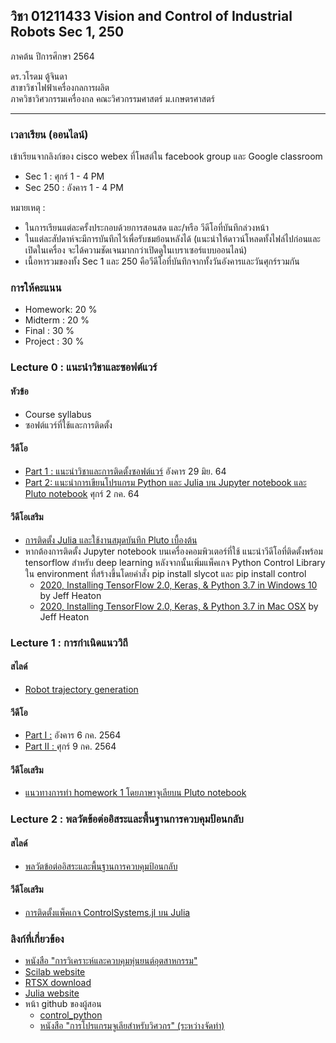 ## วิชา 01211433 Vision and Control of Industrial Robots Sec 1, 250

ภาคต้น ปีการศึกษา 2564

ดร.วโรดม ตู้จินดา
<br>สาขาวิชาไฟฟ้าเครื่องกลการผลิต
<br>ภาควิชาวิศวกรรมเครื่องกล คณะวิศวกรรมศาสตร์ ม.เกษตรศาสตร์

<hr>

### เวลาเรียน (ออนไลน์)

เข้าเรียนจากลิงก์ของ cisco webex ที่โพสต์ใน facebook group และ Google classroom
<ul>
  <li />Sec 1 : ศุกร์ 1 - 4 PM 
  <li />Sec 250 : อังคาร 1 - 4 PM
</ul>

หมายเหตุ : 
<ul>
  <li />ในการเรียนแต่ละครั้งประกอบด้วยการสอนสด และ/หรือ วีดีโอที่บันทึกล่วงหน้า
  <li />ในแต่ละสัปดาห์จะมีการบันทึกไว้เพื่อรับชมย้อนหลังได้ (แนะนำให้ดาวน์โหลดทั้งไฟล์ไปก่อนและเปิดในเครื่อง จะได้ความชัดเจนมากกว่าเปิดดูในเบราเซอร์แบบออนไลน์)
  <li />เนื้อหารวมของทั้ง Sec 1 และ 250 คือวีดีโอที่บันทึกจากทั้งวันอังคารและวันศุกร์รวมกัน
</ul>

### การให้คะแนน

<ul>
  <li />Homework: 20 %
  <li />Midterm : 20 %
  <li />Final : 30 %
  <li />Project : 30 %
</ul>

### Lecture 0 : แนะนำวิชาและซอฟต์แวร์

#### หัวข้อ

<ul>
  <li />Course syllabus
  <li />ซอฟต์แวร์ที่ใช้และการติดตั้ง
</ul>

#### วีดีโอ

<ul>
  <li /><a href="https://o365ku-my.sharepoint.com/:v:/g/personal/varodom_t_live_ku_th/EZYSyVDM4DxBuxAwJ5lVqNkBUSo1Ct44PY5aUOQ_BwWnPA?e=Jc1rTq">Part 1 : แนะนำวิชาและการติดตั้งซอฟต์แวร์</a> อังคาร 29 มิย. 64
  <li /><a href="https://o365ku-my.sharepoint.com/:v:/g/personal/varodom_t_live_ku_th/EVgmYBhMwBVPmsyXP24d3YcBZZd4K4W5LxRdTnMIFtbVug?e=exTGMd">Part 2: แนะนำการเขียนโปรแกรม Python และ Julia บน Jupyter notebook และ Pluto notebook</a> ศุกร์ 2 กค. 64
</ul>

  
#### วีดีโอเสริม

<ul>
  <li /><a href="https://www.youtube.com/watch?v=xNY-W9vLowo">การติดตั้ง Julia และใช้งานสมุดบันทึก Pluto เบื้องต้น</a>
  <li />หากต้องการติดตั้ง Jupyter notebook บนเครื่องคอมพิวเตอร์ที่ใช้ แนะนำวีดีโอที่ติดตั้งพร้อม tensorflow สำหรับ deep learning หลังจากนั้นเพิ่มแพ็คเกจ Python Control Library ใน environment ที่สร้างขึ้นโดยคำสั่ง pip install slycot และ pip install control
  <ul>
    <li /><a href="https://www.youtube.com/watch?v=RgO8BBNGB8w&t=38s">2020, Installing TensorFlow 2.0, Keras, & Python 3.7 in Windows 10 </a> by Jeff Heaton
    <li /><a href="https://www.youtube.com/watch?v=MpUvdLD932c&t=487s">2020, Installing TensorFlow 2.0, Keras, & Python 3.7 in Mac OSX</a> by Jeff Heaton
  </ul>
</ul>

### Lecture 1 : การกำเนิดแนววิถี

#### สไลด์
<ul>
  <li /><a href="https://drive.google.com/file/d/1-MsfY1JF7d56F3E92_kGjyWKGSz8wd0I/view?usp=sharing">Robot trajectory generation</a>
</ul>

#### วีดีโอ
<ul>
  <li /><a href="https://o365ku-my.sharepoint.com/:v:/g/personal/varodom_t_live_ku_th/Ef-ZaWeGfvhDkkWFalv-I0ABCyDGGtHAlwZqooYz9NmQRw?e=99cWGF">Part I :</a> อังคาร 6 กค. 2564
  <li /><a href="https://o365ku-my.sharepoint.com/:v:/g/personal/varodom_t_live_ku_th/EW5hHdiBFCdMgp9IZ0JC3-sB1Fvvy3UPNO_mKxYpzqr51g?e=XFrhWa">Part II : </a>ศุกร์ 9 กค. 2564
</ul>

#### วีดีโอเสริม
<ul>
  <li /><a href="https://o365ku-my.sharepoint.com/:v:/g/personal/varodom_t_live_ku_th/EUZuHLf5R1FNvYp9ZKFg8M4BPr0b1_a353Gznh8Dpc8zYg?e=y3mutj">แนวทางการทำ homework 1 โดยภาษาจูเลียบน Pluto notebook</a>
</ul>

### Lecture 2 : พลวัตข้อต่ออิสระและพื้นฐานการควบคุมป้อนกลับ

#### สไลด์
<ul>
  <li /><a href="https://drive.google.com/file/d/1l8Pn2swS02-js1D9dj9hOKjNUtSoSXbL/view?usp=sharing">พลวัตข้อต่ออิสระและพื้นฐานการควบคุมป้อนกลับ </a>
</ul>

#### วีดีโอเสริม
<ul>
  <li /><a href="https://o365ku-my.sharepoint.com/:f:/g/personal/varodom_t_live_ku_th/El13KwdRAzhJnKSmFSc5rnABvgou7GiwKWlx1ultpHsVLg?e=TP3wSo">การติดตั้งแพ็คเกจ ControlSystems.jl บน Julia</a>
</ul>

### ลิงก์ที่เกี่ยวข้อง
<ul>
  <li /><a href="https://www.chulabook.com/th/product-details/25543-%E0%B8%81%E0%B8%B2%E0%B8%A3%E0%B8%A7%E0%B8%B4%E0%B9%80%E0%B8%84%E0%B8%A3%E0%B8%B2%E0%B8%B0%E0%B8%AB%E0%B9%8C%E0%B9%81%E0%B8%A5%E0%B8%B0%E0%B8%84%E0%B8%A7%E0%B8%9A%E0%B8%84%E0%B8%B8%E0%B8%A1%E0%B8%AB%E0%B8%B8%E0%B9%88%E0%B8%99%E0%B8%A2%E0%B8%99%E0%B8%95%E0%B9%8C%E0%B8%AD%E0%B8%B8%E0%B8%95%E0%B8%AA%E0%B8%B2%E0%B8%AB%E0%B8%81%E0%B8%A3%E0%B8%A3%E0%B8%A1">หนังสือ "การวิเคราะห์และควบคุมหุ่นยนต์อุตสาหกรรม"</a>
  <li /><a href="https://www.scilab.org/">Scilab website</a>
  <li /><a href="https://scilabdotninja.wordpress.com/rtsx/download-rtsx/">RTSX download</a>
  <li /><a href="https://julialang.org/">Julia website</a>
  <li />หน้า github ของผู้สอน 
  <ul>
    <li /><a href="https://github.com/dewdotninja/control_python">control_python</a>
    <li /><a href="https://dewdotninja.github.io/books_th/julia4eng/julia.html">หนังสือ "การโปรแกรมจูเลียสำหรับวิศวกร" (ระหว่างจัดทำ) </a>
  </ul>
</ul>
